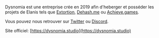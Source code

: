 Dysnomia est une entreprise crée en 2019 afin d'heberger et posséder les projets de Elanis tels que [Extortion](https://store.steampowered.com/app/1299430/Extortion/), [Dehash.me](https://dehash.me) ou [Achieve.games](https://achieve.games).

Vous pouvez nous retrouver sur [Twitter](https://twitter.com/DysnomiaStudio) ou [Discord](https://discord.gg/c8aARey).

Site officiel: [https://dysnomia.studio](https://dysnomia.studio)